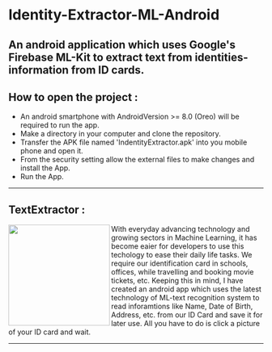 # Identity-Extractor-ML-Android
An android application which uses Google's Firebase ML-Kit to extract text from identities-information from ID cards.
---

## How to open the project :

- An android smartphone with AndroidVersion >= 8.0 (Oreo) will be required to run the app.
- Make a directory in your computer and clone the repository.
- Transfer the APK file named 'IndentityExtractor.apk' into you mobile phone and open it.
- From the security setting allow the external files to make changes and install the App.
- Run the App.
---

## TextExtractor :

<img align="left" width="200" height="200" src="https://user-images.githubusercontent.com/72121163/130341664-2c2e8e78-5152-4b80-9ada-4415c5ebceed.png">
With everyday advancing technology and growing sectors in Machine Learning, it has become eaier for developers to use this techology to ease their daily life tasks. We require our identification card in schools, offices, while travelling and booking movie tickets, etc.
Keeping this in mind, I have created an android app which uses the latest technology of ML-text recognition system to read inforamtions like Name, Date of Birth, Address, etc. from our ID Card and save it for later use. All you have to do is click a picture of your ID card and wait.



---


